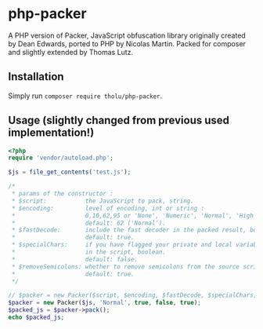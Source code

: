 php-packer
==========

A PHP version of Packer, JavaScript obfuscation library originally created by Dean Edwards, ported to PHP by Nicolas Martin.
Packed for composer and slightly extended by Thomas Lutz.

## Installation

Simply run `composer require tholu/php-packer`.

## Usage (slightly changed from previous used implementation!)

```php
<?php
require 'vendor/autoload.php';

$js = file_get_contents('test.js');

/*
 * params of the constructor :
 * $script:           the JavaScript to pack, string.
 * $encoding:         level of encoding, int or string :
 *                    0,10,62,95 or 'None', 'Numeric', 'Normal', 'High ASCII'.
 *                    default: 62 ('Normal').
 * $fastDecode:       include the fast decoder in the packed result, boolean.
 *                    default: true.
 * $specialChars:     if you have flagged your private and local variables
 *                    in the script, boolean.
 *                    default: false.
 * $removeSemicolons: whether to remove semicolons from the source script.
 *                    default: true.
 */

// $packer = new Packer($script, $encoding, $fastDecode, $specialChars, $removeSemicolons);
$packer = new Packer($js, 'Normal', true, false, true);
$packed_js = $packer->pack();
echo $packed_js;
```